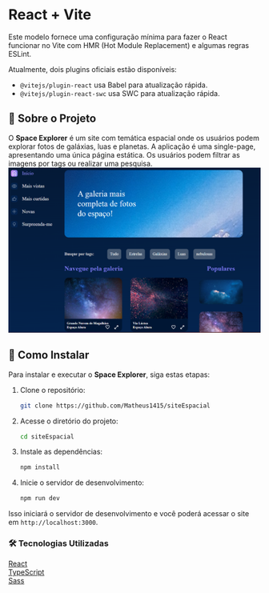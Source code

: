 # React + Vite

Este modelo fornece uma configuração mínima para fazer o React funcionar no Vite com HMR (Hot Module Replacement) e algumas regras ESLint.

Atualmente, dois plugins oficiais estão disponíveis:

- `@vitejs/plugin-react` usa Babel para atualização rápida.
- `@vitejs/plugin-react-swc` usa SWC para atualização rápida.

## 🌌 Sobre o Projeto

O **Space Explorer** é um site com temática espacial onde os usuários podem explorar fotos de galáxias, luas e planetas. A aplicação é uma single-page, apresentando uma única página estática. Os usuários podem filtrar as imagens por tags ou realizar uma pesquisa.
![foto do site](https://github.com/Matheus1415/siteEspacial/blob/main/readmFoto.png)

## 🚀 Como Instalar

Para instalar e executar o **Space Explorer**, siga estas etapas:

1. Clone o repositório:

    ```bash
    git clone https://github.com/Matheus1415/siteEspacial
    ```

2. Acesse o diretório do projeto:

    ```bash
    cd siteEspacial
    ```

3. Instale as dependências:

    ```bash
    npm install
    ```

4. Inicie o servidor de desenvolvimento:

    ```bash
    npm run dev
    ```

Isso iniciará o servidor de desenvolvimento e você poderá acessar o site em `http://localhost:3000`.

### 🛠️ Tecnologias Utilizadas
[React](https://pt-br.legacy.reactjs.org/docs/getting-started.html) 
</br> [TypeScript](https://www.typescriptlang.org/pt/docs/)
</br> [Sass](https://sass-lang.com/documentation/) 
